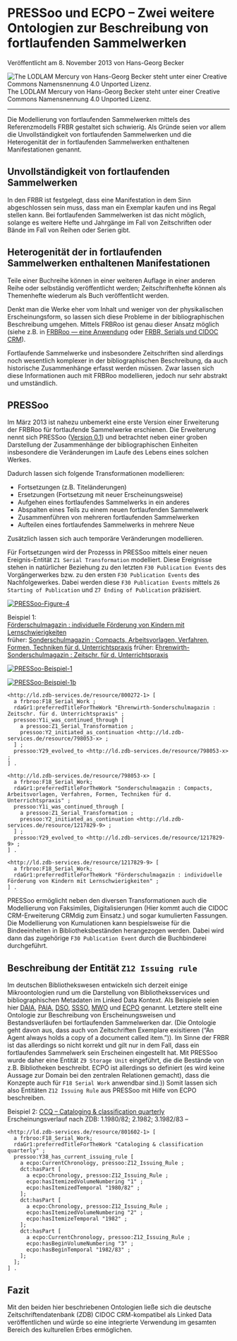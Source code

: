 # PRESSoo und ECPO – Zwei weitere Ontologien zur Beschreibung von fortlaufenden Sammelwerken

Veröffentlicht am 8. November 2013 von Hans-Georg Becker	

![The LODLAM Mercury von Hans-Georg Becker steht unter einer Creative Commons Namensnennung 4.0 Unported Lizenz.](../../../cc_by_88x31.png)\
The LODLAM Mercury von Hans-Georg Becker steht unter einer Creative Commons Namensnennung 4.0 Unported Lizenz.

***

Die Modellierung von fortlaufenden Sammelwerken mittels des Referenzmodells FRBR gestaltet sich schwierig. Als Gründe seien vor allem die Unvollständigkeit von fortlaufenden Sammelwerken und die Heterogenität der in fortlaufenden Sammelwerken enthaltenen Manifestationen genannt.

## Unvollständigkeit von fortlaufenden Sammelwerken

In den FRBR ist festgelegt, dass eine Manifestation in dem Sinn abgeschlossen sein muss, dass man ein Exemplar kaufen und ins Regal stellen kann. Bei fortlaufenden Sammelwerken ist das nicht möglich, solange es weitere Hefte und Jahrgänge im Fall von Zeitschriften oder Bände im Fall von Reihen oder Serien gibt.

## Heterogenität der in fortlaufenden Sammelwerken enthaltenen Manifestationen

Teile einer Buchreihe können in einer weiteren Auflage in einer anderen Reihe oder selbständig veröffentlicht werden; Zeitschriftenhefte können als Themenhefte wiederum als Buch veröffentlicht werden.

Denkt man die Werke eher vom Inhalt und weniger von der physikalischen Erscheinungsform, so lassen sich diese Probleme in der bibliographischen Beschreibung umgehen. Mittels FRBRoo ist genau dieser Ansatz möglich (siehe z.B. in [FRBRoo — eine Anwendung](../../02/15/frbroo-eine-anwendung.md) oder [FRBR, Serials und CIDOC CRM](https://doi.org/10.1515/9783110278736.64)).

Fortlaufende Sammelwerke und insbesondere Zeitschriften sind allerdings noch wesentlich komplexer in der bibliographischen Beschreibung, da auch historische Zusammenhänge erfasst werden müssen. Zwar lassen sich diese Informationen auch mit FRBRoo modellieren, jedoch nur sehr abstrakt und umständlich.

## PRESSoo

Im März 2013 ist nahezu unbemerkt eine erste Version einer Erweiterung der FRBRoo für fortlaufende Sammelwerke erschienen. Die Erweiterung nennt sich PRESSoo ([Version 0.1](https://www.issn.org/files/issn/technicals/PRESSoo_01.pdf)) und betrachtet neben einer groben Darstellung der Zusammenhänge der bibliographischen Einheiten insbesondere die Veränderungen im Laufe des Lebens eines solchen Werkes.

Dadurch lassen sich folgende Transformationen modellieren:

*    Fortsetzungen (z.B. Titeländerungen)
*    Ersetzungen (Fortsetzung mit neuer Erscheinungsweise)
*    Aufgehen eines fortlaufendes Sammelwerks in ein anderes
*    Abspalten eines Teils zu einem neuen fortlaufenden Sammelwerk
*    Zusammenführen von mehreren fortlaufenden Sammelwerken
*    Aufteilen eines fortlaufendes Sammelwerks in mehrere Neue

Zusätzlich lassen sich auch temporäre Veränderungen modellieren.

Für Fortsetzungen wird der Prozesss in PRESSoo mittels einer neuen Ereignis-Entität `Z1 Serial Transformation` modelliert. Diese Ereignisse stehen in natürlicher Beziehung zu den letzten `F30 Publication Events` des Vorgängerwerkes bzw. zu den ersten `F30 Publication Events` des Nachfolgewerkes. Dabei werden diese `F30 Publication Events` mittels `Z6 Starting of Publication` und `Z7 Ending of Publication` präzisiert.

[![PRESSoo-Figure-4](./PRESSoo-Figure-4.jpg)](PRESSoo-Figure-4.jpg)

Beispiel 1:\
[Förderschulmagazin : individuelle Förderung von Kindern mit Lernschwierigkeiten](https://ld.zdb-services.de/resource/1217829-9)\
früher: [Sonderschulmagazin : Compacts, Arbeitsvorlagen, Verfahren, Formen, Techniken für d. Unterrichtspraxis](https://ld.zdb-services.de/resource/798053-x)
früher: E[hrenwirth-Sonderschulmagazin : Zeitschr. für d. Unterrichtspraxis](https://ld.zdb-services.de/resource/800272-1)

[![PRESSoo-Beispiel-1](./PRESSoo-Beispiel-1.jpg)](PRESSoo-Beispiel-1.jpg)

[![PRESSoo-Beispiel-1b](./PRESSoo-Beispiel-1b.jpg)](PRESSoo-Beispiel-1b.jpg)

```
<http://ld.zdb-services.de/resource/800272-1> [
  a frbroo:F18_Serial_Work ;
  rdaGr1:preferredTitleForTheWork "Ehrenwirth-Sonderschulmagazin : Zeitschr. für d. Unterrichtspraxis" ;
  pressoo:Y1i_was_continued_through [
    a pressoo:Z1_Serial_Transformation ;
	pressoo:Y2_initiated_as_continuation <http://ld.zdb-services.de/resource/798053-x> ;
  ] ;
  pressoo:Y29_evolved_to <http://ld.zdb-services.de/resource/798053-x> ;
] .

<http://ld.zdb-services.de/resource/798053-x> [
  a frbroo:F18_Serial_Work;
  rdaGr1:preferredTitleForTheWork "Sonderschulmagazin : Compacts, Arbeitsvorlagen, Verfahren, Formen, Techniken für d. Unterrichtspraxis" ;
  pressoo:Y1i_was_continued_through [
    a pressoo:Z1_Serial_Transformation ;
	pressoo:Y2_initiated_as_continuation <http://ld.zdb-services.de/resource/1217829-9> ;
  ] ;
  pressoo:Y29_evolved_to <http://ld.zdb-services.de/resource/1217829-9> ;
] .

<http://ld.zdb-services.de/resource/1217829-9> [
  a frbroo:F18_Serial_Work;
  rdaGr1:preferredTitleForTheWork "Förderschulmagazin : individuelle Förderung von Kindern mit Lernschwierigkeiten" ;
] .
```

PRESSoo ermöglicht neben den diversen Transformationen auch die Modellierung von Faksimiles, Digitalisierungen (Hier kommt auch die CIDOC CRM-Erweiterung CRMdig zum Einsatz.) und sogar kumulierten Fassungen. Die Modellierung von Kumulationen kann bespielsweise für die Bindeeinheiten in Bibliotheksbeständen herangezogen werden. Dabei wird dann das zugehörige `F30 Publication Event` durch die Buchbinderei durchgeführt.

## Beschreibung der Entität `Z12 Issuing rule`

Im deutschen Bibliothekswesen entwickeln sich derzeit einige Mikroontologien rund um die Darstellung von Bibliotheksservices und bibliographischen Metadaten im Linked Data Kontext. Als Beispiele seien hier [DAIA](https://gbv.github.io/daiaspec/daia.html), [PAIA](https://gbv.github.io/paia/paia.html), [DSO](https://gbv.github.io/dso/dso.html), [SSSO](https://gbv.github.io/ssso/ssso.html), [MWO](https://github.com/dini-ag-kim/movingwall/blob/master/mwo.md) und [ECPO](https://cklee.github.io/ecpo/ecpo.html) genannt. Letztere stellt eine Ontologie zur Beschreibung von Erscheinungsweisen und Bestandsverläufen bei fortlaufenden Sammelwerken dar. (Die Ontologie geht davon aus, dass auch von Zeitschriften Exemplare exisitieren (“An Agent always holds a copy of a document called item.”)). Im Sinne der FRBR ist das allerdings so nicht korrekt und gilt nur in dem Fall, dass ein fortlaufendes Sammelwerk sein Erscheinen eingestellt hat. Mit PRESSoo wurde daher eine Entität `Z9 Storage Unit` eingeführt, die die Bestände von z.B. Bibliotheken beschreibt. ECPO ist allerdings so definiert (es wird keine Aussage zur Domain bei den zentralen Relationen gemacht), dass die Konzepte auch für `F18 Serial Work` anwendbar sind.)) Somit lassen sich also Entitäten `Z12 Issuing Rule` aus PRESSoo mit Hilfe von ECPO beschreiben.

Beispiel 2: [CCQ – Cataloging & classification quarterly](https://ld.zdb-services.de/resource/801602-1)\
Erscheinungsverlauf nach ZDB: 1.1980/82; 2.1982; 3.1982/83 –

```
<http://ld.zdb-services.de/resource/801602-1> [
  a frbroo:F18_Serial_Work;
  rdaGr1:preferredTitleForTheWork "Cataloging & classification quarterly" ;
  pressoo:Y38_has_current_issuing_rule [
    a ecpo:CurrentChronology, pressoo:Z12_Issuing_Rule ;
    dct:hasPart [
      a ecpo:Chronology, pressoo:Z12_Issuing_Rule ;
      ecpo:hasItemizedVolumeNumbering "1" ;
      ecpo:hasItemizedTemporal "1980/82" ;
    ];
    dct:hasPart [
      a ecpo:Chronology, pressoo:Z12_Issuing_Rule ;
      ecpo:hasItemizedVolumeNumbering "2" ;
      ecpo:hasItemizeTemporal "1982" ;
    ];
    dct:hasPart [
      a ecpo:CurrentChronology, pressoo:Z12_Issuing_Rule ;
      ecpo:hasBeginVolumeNumbering "3" ;
      ecpo:hasBeginTemporal "1982/83" ;
    ];
  ];
] .
```

## Fazit

Mit den beiden hier beschriebenen Ontologien ließe sich die deutsche Zeitschriftendatenbank (ZDB) CIDOC CRM-kompatibel als Linked Data veröffentlichen und würde so eine integrierte Verwendung im gesamten Bereich des kulturellen Erbes ermöglichen.
